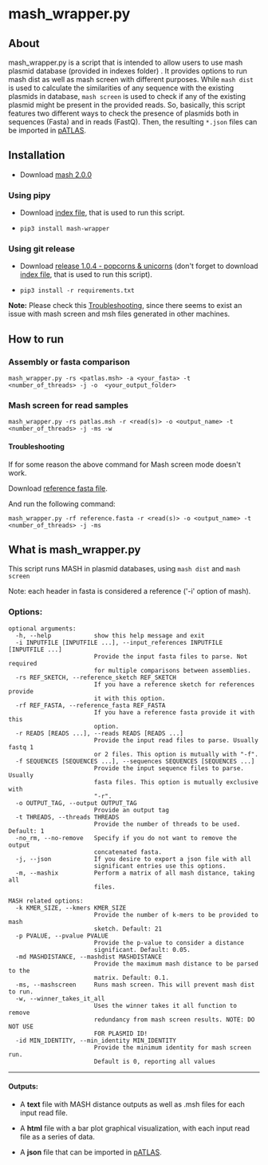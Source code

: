 # mash_wrapper.py

## About

mash_wrapper.py is a script that is intended to allow users to use mash plasmid 
database (provided in indexes folder) . It provides options to run mash dist 
as well as mash screen with different purposes. While `mash dist` is 
used to calculate the similarities of any sequence with the existing plasmids
 in database, `mash screen` is used to check if any of the existing plasmid 
 might be present in the provided reads. So, basically, this script features 
 two different ways to check the presence of plasmids both in sequences (Fasta) 
 and in reads (FastQ). Then, the resulting `*.json` files can be imported in 
 [pATLAS](http://www.patlas.site).

## Installation

* Download [mash 2.0.0](https://github.com/marbl/Mash/releases/tag/v2.0)

### Using pipy

* Download [index file](https://github.com/tiagofilipe12/mash_wrapper/releases/download/v1.0.5/patlas.msh), 
that is used to run this script.

* `pip3 install mash-wrapper`

### Using git release

* Download [release 1.0.4 - popcorns & unicorns](https://github.com/tiagofilipe12/mash_wrapper/releases/tag/v1.0.5)
(don't forget to download [index file](https://github.com/tiagofilipe12/mash_wrapper/releases/download/v1.0.5/patlas.msh), 
that is used to run this script).

* `pip3 install -r requirements.txt`

**Note:** Please check this [Troubleshooting](#troubleshooting), since there 
seems to exist an issue with mash screen and msh files generated in other 
machines.

## How to run

### Assembly or fasta comparison

`mash_wrapper.py -rs <patlas.msh> -a <your_fasta> -t <number_of_threads> -j -o 
<your_output_folder>`

### Mash screen for read samples

`mash_wrapper.py -rs patlas.msh -r <read(s)> -o <output_name> -t 
<number_of_threads> -j -ms -w`

#### Troubleshooting

If for some reason the above command for Mash screen mode doesn't work. 

Download [reference fasta file](https://github.com/tiagofilipe12/mash_wrapper/releases/download/v1.0.4/reference.fasta).

And run the following command:

`mash_wrapper.py -rf reference.fasta -r <read(s)> -o <output_name> -t <number_of_threads> -j -ms`

## What is mash_wrapper.py

This script runs MASH in plasmid databases, using `mash dist` and `mash screen`

Note: each header in fasta is considered a reference ('-i' option of mash).

### Options:

```
optional arguments:
  -h, --help            show this help message and exit
  -i INPUTFILE [INPUTFILE ...], --input_references INPUTFILE [INPUTFILE ...]
                        Provide the input fasta files to parse. Not required
                        for multiple comparisons between assemblies.
  -rs REF_SKETCH, --reference_sketch REF_SKETCH
                        If you have a reference sketch for references provide
                        it with this option.
  -rf REF_FASTA, --reference_fasta REF_FASTA
                        If you have a reference fasta provide it with this
                        option.
  -r READS [READS ...], --reads READS [READS ...]
                        Provide the input read files to parse. Usually fastq 1
                        or 2 files. This option is mutually with "-f".
  -f SEQUENCES [SEQUENCES ...], --sequences SEQUENCES [SEQUENCES ...]
                        Provide the input sequence files to parse. Usually
                        fasta files. This option is mutually exclusive with
                        "-r".
  -o OUTPUT_TAG, --output OUTPUT_TAG
                        Provide an output tag
  -t THREADS, --threads THREADS
                        Provide the number of threads to be used. Default: 1
  -no_rm, --no-remove   Specify if you do not want to remove the output
                        concatenated fasta.
  -j, --json            If you desire to export a json file with all
                        significant entries use this options.
  -m, --mashix          Perform a matrix of all mash distance, taking all
                        files.

MASH related options:
  -k KMER_SIZE, --kmers KMER_SIZE
                        Provide the number of k-mers to be provided to mash
                        sketch. Default: 21
  -p PVALUE, --pvalue PVALUE
                        Provide the p-value to consider a distance
                        significant. Default: 0.05.
  -md MASHDISTANCE, --mashdist MASHDISTANCE
                        Provide the maximum mash distance to be parsed to the
                        matrix. Default: 0.1.
  -ms, --mashscreen     Runs mash screen. This will prevent mash dist to run.
  -w, --winner_takes_it_all
                        Uses the winner takes it all function to remove
                        redundancy from mash screen results. NOTE: DO NOT USE
                        FOR PLASMID ID!
  -id MIN_IDENTITY, --min_identity MIN_IDENTITY
                        Provide the minimum identity for mash screen run.
                        Default is 0, reporting all values
```

---

#### Outputs:


* A **text** file with MASH distance outputs as well as .msh files for each input read file.

* A **html** file with a bar plot graphical visualization, with each input read file as a series of data.

* A **json** file that can be imported in [pATLAS](http://www.patlas.site).

